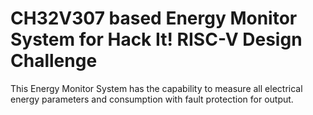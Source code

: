 # CH32V307 based Energy Monitor System for Hack It! RISC-V Design Challenge
 This Energy Monitor System has the capability to measure all electrical energy parameters and consumption with fault protection for output.
